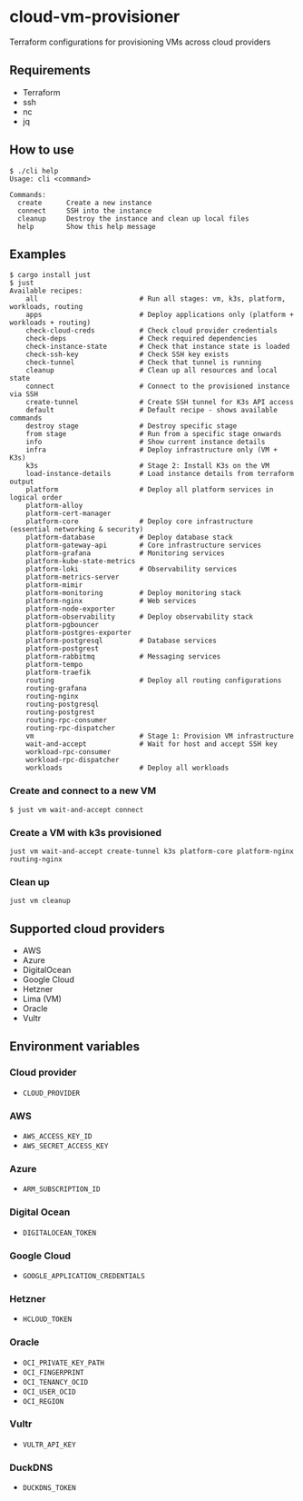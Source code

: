 # cloud-vm-provisioner
Terraform configurations for provisioning VMs across cloud providers

## Requirements

* Terraform
* ssh
* nc
* jq

## How to use

```
$ ./cli help
Usage: cli <command>

Commands:
  create      Create a new instance
  connect     SSH into the instance
  cleanup     Destroy the instance and clean up local files
  help        Show this help message
```

## Examples

```shell
$ cargo install just
$ just
Available recipes:
    all                         # Run all stages: vm, k3s, platform, workloads, routing
    apps                        # Deploy applications only (platform + workloads + routing)
    check-cloud-creds           # Check cloud provider credentials
    check-deps                  # Check required dependencies
    check-instance-state        # Check that instance state is loaded
    check-ssh-key               # Check SSH key exists
    check-tunnel                # Check that tunnel is running
    cleanup                     # Clean up all resources and local state
    connect                     # Connect to the provisioned instance via SSH
    create-tunnel               # Create SSH tunnel for K3s API access
    default                     # Default recipe - shows available commands
    destroy stage               # Destroy specific stage
    from stage                  # Run from a specific stage onwards
    info                        # Show current instance details
    infra                       # Deploy infrastructure only (VM + K3s)
    k3s                         # Stage 2: Install K3s on the VM
    load-instance-details       # Load instance details from terraform output
    platform                    # Deploy all platform services in logical order
    platform-alloy
    platform-cert-manager
    platform-core               # Deploy core infrastructure (essential networking & security)
    platform-database           # Deploy database stack
    platform-gateway-api        # Core infrastructure services
    platform-grafana            # Monitoring services
    platform-kube-state-metrics
    platform-loki               # Observability services
    platform-metrics-server
    platform-mimir
    platform-monitoring         # Deploy monitoring stack
    platform-nginx              # Web services
    platform-node-exporter
    platform-observability      # Deploy observability stack
    platform-pgbouncer
    platform-postgres-exporter
    platform-postgresql         # Database services
    platform-postgrest
    platform-rabbitmq           # Messaging services
    platform-tempo
    platform-traefik
    routing                     # Deploy all routing configurations
    routing-grafana
    routing-nginx
    routing-postgresql
    routing-postgrest
    routing-rpc-consumer
    routing-rpc-dispatcher
    vm                          # Stage 1: Provision VM infrastructure
    wait-and-accept             # Wait for host and accept SSH key
    workload-rpc-consumer
    workload-rpc-dispatcher
    workloads                   # Deploy all workloads
```

### Create and connect to a new VM

```
$ just vm wait-and-accept connect
```

### Create a VM with k3s provisioned

```
just vm wait-and-accept create-tunnel k3s platform-core platform-nginx routing-nginx
```

### Clean up

```
just vm cleanup
```

## Supported cloud providers

* AWS
* Azure
* DigitalOcean
* Google Cloud
* Hetzner
* Lima (VM)
* Oracle
* Vultr

## Environment variables

### Cloud provider
* `CLOUD_PROVIDER`

### AWS
* `AWS_ACCESS_KEY_ID`
* `AWS_SECRET_ACCESS_KEY`

### Azure
* `ARM_SUBSCRIPTION_ID`

### Digital Ocean
* `DIGITALOCEAN_TOKEN`

### Google Cloud
* `GOOGLE_APPLICATION_CREDENTIALS`

### Hetzner
* `HCLOUD_TOKEN`

### Oracle
* `OCI_PRIVATE_KEY_PATH`
* `OCI_FINGERPRINT`
* `OCI_TENANCY_OCID`
* `OCI_USER_OCID`
* `OCI_REGION`

### Vultr
* `VULTR_API_KEY`

### DuckDNS
* `DUCKDNS_TOKEN`
